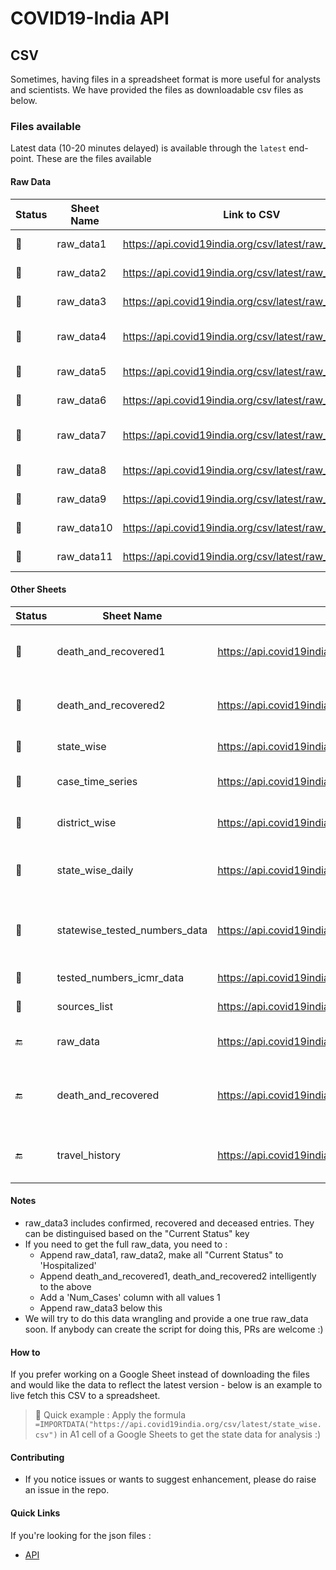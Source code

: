 # COVID19-India API

## CSV

Sometimes, having files in a spreadsheet format is more useful for analysts and scientists. We have provided the files as downloadable csv files as below.

### Files available

Latest data (10-20 minutes delayed) is available through the `latest` end-point.
These are the files available

#### Raw Data

| Status        | Sheet Name | Link to CSV                                              | Description            |
| ------------- | ---------- | -------------------------------------------------------- | ---------------------- |
| :green_heart: | raw_data1  | <https://api.covid19india.org/csv/latest/raw_data1.csv>  | Till Apr 19th          |
| :green_heart: | raw_data2  | <https://api.covid19india.org/csv/latest/raw_data2.csv>  | Apr 20th to Apr 26th   |
| :green_heart: | raw_data3  | <https://api.covid19india.org/csv/latest/raw_data3.csv>  | April 27th to May 9th  |
| :green_heart: | raw_data4  | <https://api.covid19india.org/csv/latest/raw_data4.csv>  | May 10th to May 23rd   |
| :green_heart: | raw_data5  | <https://api.covid19india.org/csv/latest/raw_data5.csv>  | May 24th to June 4th   |
| :green_heart: | raw_data6  | <https://api.covid19india.org/csv/latest/raw_data6.csv>  | June 5th to June 19th  |
| :green_heart: | raw_data7  | <https://api.covid19india.org/csv/latest/raw_data7.csv>  | June 20th to June 30th |
| :green_heart: | raw_data8  | <https://api.covid19india.org/csv/latest/raw_data8.csv>  | July 1st to July 7th   |
| :green_heart: | raw_data9  | <https://api.covid19india.org/csv/latest/raw_data9.csv>  | July 8th to July 13th  |
| :green_heart: | raw_data10 | <https://api.covid19india.org/csv/latest/raw_data10.csv> | July 14th to July 17th |
| :green_heart: | raw_data11 | <https://api.covid19india.org/csv/latest/raw_data11.csv> | July 18th onwards      |

#### Other Sheets

| Status        | Sheet Name                    | Link to CSV                                                                 | Description                                                                                     |
| ------------- | ----------------------------- | --------------------------------------------------------------------------- | ----------------------------------------------------------------------------------------------- |
| :green_heart: | death_and_recovered1          | <https://api.covid19india.org/csv/latest/death_and_recovered1.csv>          | Data added to recovered and deceased cases till Apr 19th                                        |
| :green_heart: | death_and_recovered2          | <https://api.covid19india.org/csv/latest/death_and_recovered2.csv>          | Data added to recovered and deceased cases from Apr 20th to Apr 26th                            |
| :green_heart: | state_wise                    | <https://api.covid19india.org/csv/latest/state_wise.csv>                    | The current statewise situation                                                                 |
| :green_heart: | case_time_series              | <https://api.covid19india.org/csv/latest/case_time_series.csv>              | Time series of Confirmed, Recovered and Deceased cases                                          |
| :green_heart: | district_wise                 | <https://api.covid19india.org/csv/latest/district_wise.csv>                 | The current Districtwise numbers situation                                                      |
| :green_heart: | state_wise_daily              | <https://api.covid19india.org/csv/latest/state_wise_daily.csv>              | Statewise timeseries of Confirmed, Recovered and Deceased numbers.                              |
| :green_heart: | statewise_tested_numbers_data | <https://api.covid19india.org/csv/latest/statewise_tested_numbers_data.csv> | Number of tests conducted, ventilators and hospital bed information reported in state bulletins |
| :green_heart: | tested_numbers_icmr_data      | <https://api.covid19india.org/csv/latest/tested_numbers_icmr_data.csv>      | Number of tests reported by ICMR                                                                |
| :green_heart: | sources_list                  | <https://api.covid19india.org/csv/latest/sources_list.csv>                  | List of sources that we are using.                                                              |
| :end:         | raw_data                      | <https://api.covid19india.org/csv/latest/raw_data.csv>                      | raw_data1 + raw_data2. This is frozen as of Apr 26th.                                           |
| :end:         | death_and_recovered           | <https://api.covid19india.org/csv/latest/death_and_recovered.csv>           | death_and_recovered1 + death_and_recovered2. This is frozen as of Apr 26th.                     |
| :end:         | travel_history                | <https://api.covid19india.org/csv/latest/travel_history.csv>                | Travel history of patients. This data is not reported or captured anymore.                      |

#### Notes

- raw_data3 includes confirmed, recovered and deceased entries. They can be distinguised based on the "Current Status" key
- If you need to get the full raw_data, you need to :
  - Append raw_data1, raw_data2, make all "Current Status" to 'Hospitalized'
  - Append death_and_recovered1, death_and_recovered2 intelligently to the above
  - Add a 'Num_Cases' column with all values 1
  - Append raw_data3 below this
- We will try to do this data wrangling and provide a one true raw_data soon. If anybody can create the script for doing this, PRs are welcome :)

#### How to

If you prefer working on a Google Sheet instead of downloading the files and would like the data to reflect the latest version - below is an example to live fetch this CSV to a spreadsheet.
> :rocket: Quick example : Apply the formula `=IMPORTDATA("https://api.covid19india.org/csv/latest/state_wise.csv")` in A1 cell of a Google Sheets to get the state data for analysis :)

#### Contributing

- If you notice issues or wants to suggest enhancement, please do raise an issue in the repo.

#### Quick Links

If you're looking for the json files :

- [API](https://api.covid19india.org)
